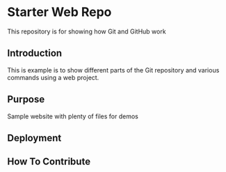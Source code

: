 # Starter Web Repo

This repository is for showing how Git and GitHub work

## Introduction

This is example is to show different parts
of the Git repository and various commands using a web project. 

## Purpose

Sample website with plenty of files for demos

## Deployment

## How To Contribute